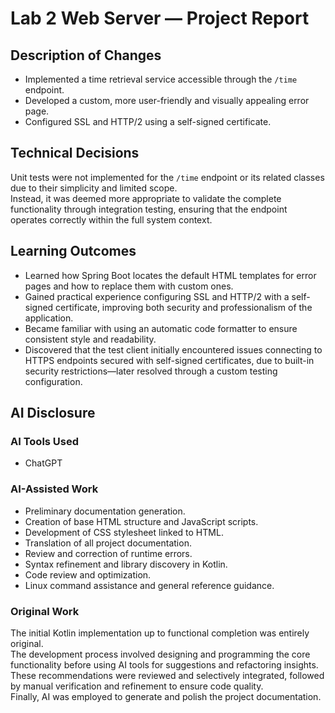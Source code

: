 # Lab 2 Web Server — Project Report

## Description of Changes
- Implemented a time retrieval service accessible through the `/time` endpoint.
- Developed a custom, more user-friendly and visually appealing error page.
- Configured SSL and HTTP/2 using a self-signed certificate.

## Technical Decisions
Unit tests were not implemented for the `/time` endpoint or its related classes due to their simplicity and limited scope.  
Instead, it was deemed more appropriate to validate the complete functionality through integration testing, ensuring that the endpoint operates correctly within the full system context.

## Learning Outcomes
- Learned how Spring Boot locates the default HTML templates for error pages and how to replace them with custom ones.
- Gained practical experience configuring SSL and HTTP/2 with a self-signed certificate, improving both security and professionalism of the application.
- Became familiar with using an automatic code formatter to ensure consistent style and readability.
- Discovered that the test client initially encountered issues connecting to HTTPS endpoints secured with self-signed certificates, due to built-in security restrictions—later resolved through a custom testing configuration.

## AI Disclosure
### AI Tools Used
- ChatGPT

### AI-Assisted Work
- Preliminary documentation generation.
- Creation of base HTML structure and JavaScript scripts.
- Development of CSS stylesheet linked to HTML.
- Translation of all project documentation.
- Review and correction of runtime errors.
- Syntax refinement and library discovery in Kotlin.
- Code review and optimization.
- Linux command assistance and general reference guidance.

### Original Work
The initial Kotlin implementation up to functional completion was entirely original.  
The development process involved designing and programming the core functionality before using AI tools for suggestions and refactoring insights.  
These recommendations were reviewed and selectively integrated, followed by manual verification and refinement to ensure code quality.  
Finally, AI was employed to generate and polish the project documentation.
